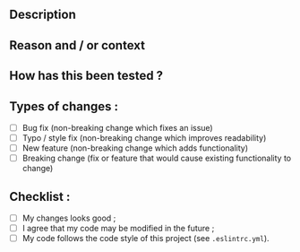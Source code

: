 <!--- Provide a general summary of your changes in the title above -->


## Description
<!--- Describe your changes in detail -->


## Reason and / or context
<!--- Why is this change required ? What problem does it solve ? -->
<!--- If it fixes an open issue, please link to the issue here -->


## How has this been tested ?
<!--- Include details of your testing environment here -->


## Types of changes :
<!--- What types of changes does your code introduce ? Put an `X` in all the boxes that apply : -->
- [ ] Bug fix (non-breaking change which fixes an issue)
- [ ] Typo / style fix (non-breaking change which improves readability)
- [ ] New feature (non-breaking change which adds functionality)
- [ ] Breaking change (fix or feature that would cause existing functionality to change)

## Checklist :
<!--- Put an `X` in all the boxes that apply : -->
- [ ] My changes looks good ;
- [ ] I agree that my code may be modified in the future ;
- [ ] My code follows the code style of this project (see `.eslintrc.yml`).
